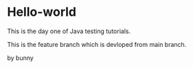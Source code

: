 # Hello-world

This is the day one of Java testing tutorials.
 
 
This is the feature branch which is devloped from main branch.


by bunny
